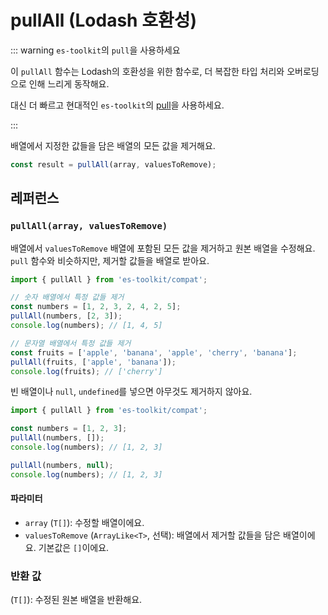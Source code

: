 # pullAll (Lodash 호환성)

::: warning `es-toolkit`의 `pull`을 사용하세요

이 `pullAll` 함수는 Lodash의 호환성을 위한 함수로, 더 복잡한 타입 처리와 오버로딩으로 인해 느리게 동작해요.

대신 더 빠르고 현대적인 `es-toolkit`의 [pull](../../array/pull.md)을 사용하세요.

:::

배열에서 지정한 값들을 담은 배열의 모든 값을 제거해요.

```typescript
const result = pullAll(array, valuesToRemove);
```

## 레퍼런스

### `pullAll(array, valuesToRemove)`

배열에서 `valuesToRemove` 배열에 포함된 모든 값을 제거하고 원본 배열을 수정해요. `pull` 함수와 비슷하지만, 제거할 값들을 배열로 받아요.

```typescript
import { pullAll } from 'es-toolkit/compat';

// 숫자 배열에서 특정 값들 제거
const numbers = [1, 2, 3, 2, 4, 2, 5];
pullAll(numbers, [2, 3]);
console.log(numbers); // [1, 4, 5]

// 문자열 배열에서 특정 값들 제거
const fruits = ['apple', 'banana', 'apple', 'cherry', 'banana'];
pullAll(fruits, ['apple', 'banana']);
console.log(fruits); // ['cherry']
```

빈 배열이나 `null`, `undefined`를 넣으면 아무것도 제거하지 않아요.

```typescript
import { pullAll } from 'es-toolkit/compat';

const numbers = [1, 2, 3];
pullAll(numbers, []);
console.log(numbers); // [1, 2, 3]

pullAll(numbers, null);
console.log(numbers); // [1, 2, 3]
```

#### 파라미터

- `array` (`T[]`): 수정할 배열이에요.
- `valuesToRemove` (`ArrayLike<T>`, 선택): 배열에서 제거할 값들을 담은 배열이에요. 기본값은 `[]`이에요.

### 반환 값

(`T[]`): 수정된 원본 배열을 반환해요.
